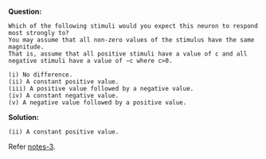 <b>Question:</b>
```
Which of the following stimuli would you expect this neuron to respond most strongly to? 
You may assume that all non-zero values of the stimulus have the same magnitude. 
That is, assume that all positive stimuli have a value of c and all negative stimuli have a value of −c where c>0.

(i) No difference.
(ii) A constant positive value.
(iii) A positive value followed by a negative value.
(iv) A constant negative value.
(v) A negative value followed by a positive value.
```
<b>Solution:</b>
```
(ii) A constant positive value.
```
Refer <a href="https://github.com/ashumeow/Computational-NeuroScience/blob/master/Week-2/notes/3-Neural%20Coding%20:%20Simple%20Models.md">notes-3</a>.
